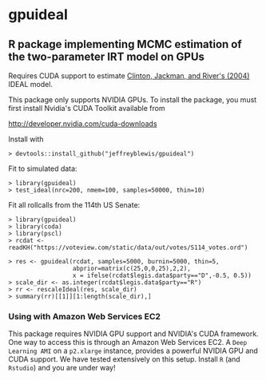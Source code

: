# gpuideal
## R package implementing MCMC estimation of the two-parameter IRT model on GPUs

Requires CUDA support to estimate [Clinton, Jackman, and River's (2004)](https://www.cs.princeton.edu/courses/archive/fall09/cos597A/papers/ClintonJackmanRivers2004.pdf) IDEAL model.  

This package only supports NVIDIA GPUs. To install the package, you must first install Nvidia's CUDA Toolkit available from

http://developer.nvidia.com/cuda-downloads

Install with 

```{r}
> devtools::install_github("jeffreyblewis/gpuideal")
```

Fit to simulated data:

```{r}
> library(gpuideal)
> test_ideal(nrc=200, nmem=100, samples=50000, thin=10)
```

Fit all rollcalls from the 114th US Senate:

```{r}
> library(gpuideal)
> library(coda)
> library(pscl)
> rcdat <- readKH("https://voteview.com/static/data/out/votes/S114_votes.ord")

> res <- gpuideal(rcdat, samples=5000, burnin=5000, thin=5,
                  abprior=matrix(c(25,0,0,25),2,2),
                  x = ifelse(rcdat$legis.data$party=="D",-0.5, 0.5))
> scale_dir <- as.integer(rcdat$legis.data$party=="R") 
> rr <- rescaleIdeal(res, scale_dir)  
> summary(rr)[[1]][1:length(scale_dir),] 
```

### Using with Amazon Web Services EC2

This package requires NVIDIA GPU support and NVIDIA's CUDA framework.  One way to access this is through an Amazon Web Services EC2.   A `Deep Learning AMI` on a `p2.xlarge` instance, provides a powerful NVIDIA GPU and CUDA support.  We have tested extensively on this setup.  Install `R` (and `Rstudio`) and you are under way!



